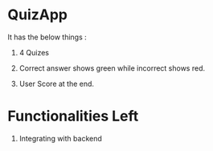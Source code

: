 # QuizApp
 
 It has the below things :

 1. 4 Quizes
 
 2. Correct answer shows green while incorrect shows red.

 3. User Score at the end.



# Functionalities Left

1. Integrating with backend

